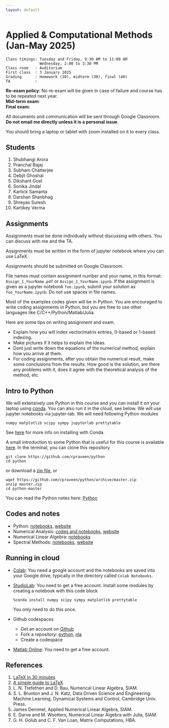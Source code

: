 ```yaml
---
layout: default
---
```


# Applied & Computational Methods (Jan-May 2025)

```text
Class timings: Tuesday and Friday, 9:30 AM to 11:00 AM  
               Wednesday, 2:00 to 3:30 PM
Class room   : Auditorium  
First class  : 3 January 2025  
Grading      : Homework (30), midterm (30), final (40)  
TA           :   
```

**Re-exam policy**: No re-exam will be given in case of failure and course has to be repeated next year.  
**Mid-term exam**:  
**Final exam**:

All documents and communication will be sent through Google Classroom. **Do not email me directly unless it is a personal issue**. 

You should bring a laptop or tablet with zoom installed on it to every class.

## Students

1. Shubhangi Arora
1. Pranchal Bajaj
1. Subham Chatterjee
1. Debjit Ghoshal
1. Dikshant Goel
1. Sonika Jindal
1. Kartick Samanta
1. Darshan Shanbhag
1. Shreyas Suresh
1. Kartikey Verma

## Assignments

Assignments must be done individually without discussing with others. You can discuss with me and the TA.

Assignments must be written in the form of jupyter notebook where you can use LaTeX.

Assignments should be submitted on Google Classroom.

File names must contain assignment number and your name, in this format: `Assign_1_YourName.pdf` or `Assign_1_YourName.ipynb`. If the assignment is given as a jupyter notebook `foo.ipynb`, submit your solution as `foo_YourName.ipynb`. Do not use spaces in file names.

Most of the examples codes given will be in Python. You are encouraged to write coding assignments in Python, but you are free to use other languages like C/C++/Python/Matlab/Julia.

Here are some tips on writing assignment and exam.

* Explain how you will index vector/matrix entries, 0-based or 1-based indexing. 
* Make pictures if it helps to explain the ideas.
* Dont just write down the equations of the numerical method, explain how you arrive at them.
* For coding assignments, after you obtain the numerical result, make some conclusions from the results. How good is the solution, are there any problems with it, does it agree with the theoretical analysis of the method, etc.

## Intro to Python

We will extensively use Python in this course and you can install it on your laptop using [conda](https://github.com/conda-forge/miniforge). You can also run it in the cloud, see below. We will use jupyter notebooks via jupyter-lab. We will need following Python modules

```text
numpy matplotlib scipy sympy jupyterlab prettytable
```
See [here](comp/conda.html) for more info on installing with Conda.

A small introduction to some Python that is useful for this course is available [here](https://github.com/cpraveen/python). In the terminal, you can clone this repository

```shell
git clone https://github.com/cpraveen/python
cd python
```

or download a [zip file](https://github.com/cpraveen/python/archive/master.zip), or

```shell
wget https://github.com/cpraveen/python/archive/master.zip
unzip master.zip
cd python-master
```

You can read the Python notes here: [Python](https://cpraveen.github.io/python)

## Codes and notes

* Python: [notebooks](https://github.com/cpraveen/python), [website](https://cpraveen.github.io/python)
* Numerical Analysis: [codes and notebooks](https://www.github.com/cpraveen/na), [website](https://cpraveen.github.io/numa)
* Numerical Linear Algebra: [notebooks](https://www.github.com/cpraveen/nla)
* Spectral Methods: [notebooks](https://github.com/cpraveen/chebpy), [website](https://cpraveen.github.io/chebpy)

## Running in cloud

* [Colab](https://colab.research.google.com): You need a google account and the notebooks are saved into your Google drive, typically in the directory called `Colab Notebooks`.

* [StudioLab](https://studiolab.sagemaker.aws): You need to get a free account. Install some modules by creating a notebook with this code block

    ```shell
    %conda install numpy scipy sympy matplotlib prettytable
    ```

    You only need to do this once.

* Github codespaces
  * Get an account on [Github](https://www.github.com)
  * Fork a repository: [python](https://github.com/cpraveen/python), [nla](https://github.com/cpraveen/nla)
  * Create a codespace

* [Matlab Online](https://matlab.mathworks.com/): You need to get a free account.

## References

1. [LaTeX in 30 minutes](https://www.overleaf.com/learn/latex/Learn_LaTeX_in_30_minutes)
1. [A simple guide to LaTeX](https://latex-tutorial.com/tutorials)
1. L. N. Trefethen and D. Bau, Numerical Linear Algebra, SIAM.
1. S. L. Brunton and J. N. Katz, Data Driven Science and Engineering: Machine    Learning, Dynamical Systems and Control, Cambridge Univ. Press.
1. James Demmel, Applied Numerical Linear Algebra, SIAM.
1. E. Darve and M. Wootters, Numerical Linear Algebra with Julia, SIAM.
1. G. H. Golub and C. F. Van Loan, Matrix Computations, HBA.
